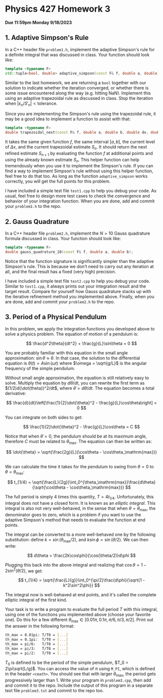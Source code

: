 # Physics 427 Homework 3

__Due 11:59pm Monday 9/18/2023__

## 1. Adaptive Simpson's Rule

In a C++ header file `problem1.h`, implement the adaptive Simpson's rule for a definite integral that was discussed in class. Your function should look like:

``` c++
template <typename F>
std::tuple<bool, double> adaptive_simpson(const F& f, double a, double b, double tolerance);
```

Similar to the last homework, we are returning a `bool` together with our solution to indicate whether the iteration converged, or whether there is some issue encountered along the way (e.g. hitting NaN). Implement this using an adaptive trapezoidal rule as discussed in class. Stop the iteration when $|\varepsilon_n/S'_n| < \mathrm{tolerance}$.

Since you are implementing the Simpson's rule using the trapezoidal rule, it may be a good idea to implement a function to assist with that:

``` c++
template <typename F>
double trapezoidal_next(const F& f, double a, double b, double dx, double Sn);
```

It takes the same given function $f$, the same interval $[a, b]$, the current level of $\Delta x$, and the current trapezoidal estimate $S_n$. It should return the next refined estimate $S_{n+1}$ by evaluating the function $f$ at additional points and using the already known estimate $S_n$. This helper function can help tremendously when you use it to implement the Simpson's rule. If you can find a way to implement Simpson's rule without using this helper function, feel free to do that too. As long as the function `adaptive_simpson` works correctly, you will get the full points for this problem.

I have included a simple test file `test1.cpp` to help you debug your code. As usual, feel free to design more test cases to check the convergence and behavior of your integration function. When you are done, add and commit your `problem1.h` to the repo.

## 2. Gauss Quadrature

In a C++ header file `problem2.h`, implement the $N = 10$ Gauss quadrature formula discussed in class. Your function should look like:

``` c++
template <typename F>
double gauss_quadrature_10(const F& f, double a, double b);
```

Notice that the function signature is significantly simpler than the adaptive Simpson's rule. This is because we don't need to carry out any iteration at all, and the final result has a fixed (very high) precision.

I have included a simple test file `test2.cpp` to help you debug your code. Similar to `test1.cpp`, it always prints out your integration result and the target result. Compare for yourself how Gauss quadrature stacks up with the iterative refinement method you implemented above. Finally, when you are done, add and commit your `problem2.h` to the repo.

## 3. Period of a Physical Pendulum

In this problem, we apply the integration functions you developed above to solve a physics problem. The equation of motion of a pendulum is:

$$
\frac{d^2\theta}{dt^2} + \frac{g}{L}\sin\theta = 0
$$

You are probably familiar with this equation in the small angle approximation: $\sin\theta\approx \theta$. In that case, the solution to the differential equation is $\theta(t) = A\sin(\omega t)$ where $\omega = \sqrt{g/L}$ is the angular frequency of the simple pendulum.

Without small angle approximation, the equation is still relatively easy to solve. Multiply the equation by $d\theta/dt$, you can rewrite the first term as $(1/2)d(\dot{theta})^2/dt$, where $\dot{\theta} = d\theta/dt$. The equation becomes a total derivative:

$$
\frac{d}{dt}\left[\frac{1}{2}\dot{\theta}^2 - \frac{g}{L}\cos\theta\right] = 0
$$

You can integrate on both sides to get:

$$
\frac{1}{2}\dot{\theta}^2 - \frac{g}{L}\cos\theta = C
$$

Notice that when $\dot{\theta} = 0$, the pendulum should be at its maximum angle, therefore $C$ must be related to $\theta_\mathrm{max}$. The equation can then be written as:

$$
\dot{\theta} = \sqrt{\frac{2g}{L}(\cos\theta - \cos\theta_\mathrm{max})}
$$

We can calculate the time it takes for the pendulum to swing from $\theta = 0$ to $\theta = \theta_\mathrm{max}$:

$$
t_{1/4} = \sqrt{\frac{L}{2g}}\int_0^{\theta_\mathrm{max}}\frac{d\theta}{\sqrt{\cos\theta - \cos\theta_\mathrm{max}}}
$$

The full period is simply 4 times this quantity, $T = 4t_{1/4}$. Unfortunately, this integral does not have a closed form. It is known as an _elliptic integral_. This integral is also not very well-behaved, in the sense that when $\theta = \theta_\mathrm{max}$, the denominator goes to zero, which is a problem if you want to use the adaptive Simpson's method that needs to evaluate the function at end points.

The integral can be converted to a more well-behaved one by the following substitution: define $k = \sin(\theta_\mathrm{max}/2)$, and $k\sin\phi = \sin(\theta/2)$. We can then write:

$$
d\theta = \frac{2k\cos\phi}{\cos(\theta/2)}d\phi
$$

Plugging this back into the above integral and realizing that $\cos\theta = 1 - 2\sin^2(\theta/2)$, we get:

$$
t_{1/4} = \sqrt{\frac{L}{g}}\int_0^{\pi/2}\frac{d\phi}{\sqrt{1 - k^2\sin^2\phi}}
$$

The integral now is well-behaved at end points, and it's called the complete elliptic integral of the first kind.

Your task is to write a program to evaluate the full period $T$ with this integral, using one of the functions you implemented above (choose your favorite one). Do this for a few different $\theta_\mathrm{max}\in [0.01\pi, 0.1\pi, \pi/6, \pi/3, \pi/2]$. Print out the answer in the following format:

``` sh
th_max = 0.01pi: T/T0 = [...]
th_max = 0.1pi:  T/T0 = [...]
th_max = pi/6:   T/T0 = [...]
th_max = pi/3:   T/T0 = [...]
th_max = pi/2:   T/T0 = [...]
```

$T_0$ is defined to be the period of the simple pendulum, $T_0 = 2\pi\sqrt{L/g}$. You can access the value of $\pi$ using `M_PI`, which is defined in the header `<cmath>`. You should see that with larger $\theta_\mathrm{max}$, the period gets progressively larger than 1. Write your program in `problem3.cpp`, then add and commit it to the repo. Include the output of this program in a separate text file `problem3.txt` and commit to the repo too.
